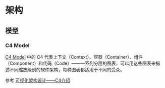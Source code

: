 # 架构

## 模型

### C4 Model

[C4 Model](https://c4model.com/) 中的 C4 代表上下文（Context）、容器（Container）、组件（Component）和代码（Code）——一系列分层的图表，可以用这些图表来描述不同缩放级别的软件架构，每种图表都适用于不同的受众。

参考 [可视化架构设计——C4介绍](https://www.jianshu.com/p/1e496225b6b6)


